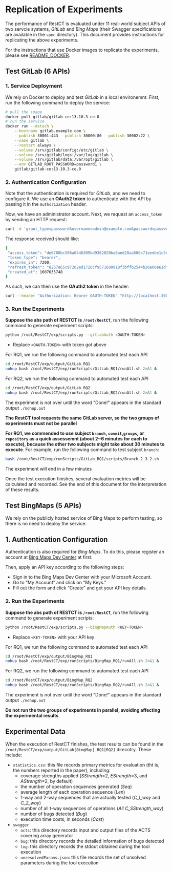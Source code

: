 # Replication of Experiments

The performance of RestCT is evaluated under 11 real-world subject APIs of two servcie systems, *GitLab* and *Bing Maps* (their Swagger specifications are available in the `spec` directory). This document provides instructions for replicating the above experiments.

For the instructions that use Docker images to replicate the experiments, please see [README_DOCKER](../README_DOCKER.md).



## Test GitLab (6 APIs)

### 1. Service Deployment

We rely on Docker to deploy and test *GitLab* in a local environemnt. First, run the following command to deploy the service:

```bash
# pull the image
docker pull gitlab/gitlab-ce:13.10.3-ce.0
# run the service
docker run --detach \
    --hostname gitlab.example.com \
    --publish 30001:443 --publish 30000:80 --publish 30002:22 \
    --name gitlab \
    --restart always \
    --volume /srv/gitlab/config:/etc/gitlab \
    --volume /srv/gitlab/logs:/var/log/gitlab \
    --volume /srv/gitlab/data:/var/opt/gitlab \
    --env GITLAB_ROOT_PASSWORD=password1 \
    gitlab/gitlab-ce:13.10.3-ce.0
```



### 2. Authentication Configuration

Note that the authentication is required for *GitLab*, and we need to configure it. We use an **OAuth2 token** to authenticate with the API by passing it in the `Authorization` header.

Now, we have an administrator account. Next, we request an `access_token` by sending an HTTP request:

```bash
curl -d 'grant_type=password&username=admin@example.com&password=password1' -X POST http://localhost:30000/oauth/token
```

The response received should like:

```bash
{
 "access_token": "de6780bc506a0446309bd9362820ba8aed28aa506c71eedbe1c5c4f9dd350e54",
 "token_type": "bearer",
 "expires_in": 7200,
 "refresh_token": "8257e65c97202ed1726cf9571600918f3bffb2544b26e00a61df9897668c33a1",
 "created_at": 1607635748
}
```

As such, we can then use the **OAuth2 token** in the header:

```bash
curl --header "Authorization: Bearer OAUTH-TOKEN" "http://localhost:30000/api/v4/projects"
```


### 3. Run the Experiments 
**Suppose the abs path of RESTCT is `/root/RestCT`**, run the following command to generate experiment scripts:

```bash
python /root/RestCT/exp/scripts.py --gitlabAuth <OAUTH-TOKEN>
```
* Replace `<OAUTH-TOKEN>` with token got above


For RQ1, we run the following command to automated test each API
```bash
cd /root/RestCT/exp/output/GitLab_RQ1
nohup bash /root/RestCT/exp/runScripts/GitLab_RQ1/runAll.sh 2>&1 &
```

For RQ2, we run the following command to automated test each API
```bash
cd /root/RestCT/exp/output/GitLab_RQ2
nohup bash /root/RestCT/exp/runScripts/GitLab_RQ2/runAll.sh 2>&1 &
```

The experiment is not over until the word "Done!" appears in the standard output `./nohup.out`

**The RestCT tool requests the same GitLab server, so the two groups of experiments must not be parallel**

**For RQ1, we commended to use subject `branch`, `commit`,`groups`, or `repository` as a quick assessemnt (about 2~6 minutes for each to execute), because the other two subjects might take about 30 minutes to execute**. 
For example, run the following command to test subject `branch`:
```bash
bash /root/RestCT/exp/runScripts/GitLab_RQ1/scripts/Branch_2_3_2.sh
```
The experiment will end in a few minutes

Once the test execution finishes, several evaluation metrics will be calculated and recorded. See the end of this document for the interpretation of these results.



## Test BingMaps (5 APIs)

We rely on the publicly hosted service of Bing Maps to perform testing, so there is no need to deploy the service.



## 1. Authentication Configuration

Authentication is also required for *Bing Maps*. To do this, please register an account at [Bing Maps Dev Center](https://www.bingmapsportal.com/) at first.

Then, apply an API key according to the following steps:

- Sign in to the Bing Maps Dev Center with your Microsoft Account.
- Go to “My Account” and click on “My Keys.”
- Fill out the form and click “Create” and get your API key details.



### 2. Run the Experiments 

**Suppose the abs path of RESTCT is `/root/RestCT`**, run the following command to generate experiment scripts:

```bash
python /root/RestCT/exp/scripts.py --bingMapAuth <KEY-TOKEN>
```

* Replace `<KEY-TOKEN>` with your API key 

For RQ1, we run the following command to automated test each API
```bash
cd /root/RestCT/exp/output/BingMap_RQ1
nohup bash /root/RestCT/exp/runScripts/BingMap_RQ1/runAll.sh 2>&1 &
```

For RQ2, we run the following command to automated test each API
```bash
cd /root/RestCT/exp/output/BingMap_RQ2
nohup bash /root/RestCT/exp/runScripts/BingMap_RQ2/runAll.sh 2>&1 &
```

The experiment is not over until the word "Done!" appears in the standard output `./nohup.out`

**Do not run the two groups of experiments in parallel, avoiding affecting the experimental results**



## Experimental Data

When the execution of RestCT finishes, the test results can be found in the `/root/RestCT/exp/output/GitLab[BingMap]_RQ1[RQ2]` direcotry. These include:

* `statistics.csv`: this file records primary metrics for evaluation (tht is, the numbers reported in the paper), including:
  * coverage strengths applied (*SStrength*=2, *EStrength*=3, and *AStrength*=2, by default)
  * the number of operation sequences generated (*Seq*)
  * average length of each operation sequence (*Len*)
  * 1-way and 2-way sequences that are actually tested (*C_1_way* and *C_2_way*)
  * number of all t-way sequences of operations (*All C_SStrength_way*)
  * number of bugs detected (*Bug*)
  * execution time costs, in seconds (*Cost*) 
* `swagger`
  * `acts`: this directory records input and output files of the ACTS covering array generator
  * `bug`: this directory records the detailed information of bugs detected
  * `log`: this directory records the stdout obtained during the tool execution
  * `unresolvedParams.json`: this file records the set of unsolved parameters during the tool execution
